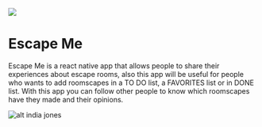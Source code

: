 ![](../../../stuff/misc/skylab-logo.png)

# Escape Me

Escape Me is a react native app that allows people to share their experiences about escape rooms, also this app will be useful for people who wants to add roomscapes in a TO DO list, a FAVORITES list or in DONE list. With this app you can follow other people to know which roomscapes have they made and their opinions.

![alt india jones](https://media.boingboing.net/wp-content/uploads/2018/05/indianajones.gif)

